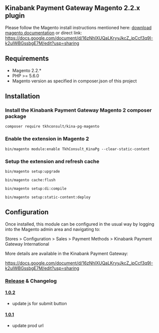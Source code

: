 ## Kinabank Payment Gateway Magento 2.2.x plugin

Please follow the Magento install instructions mentioned here: <a href="https://docs.google.com/document/d/16zNhlXUQaLKryyJkcZ_ipCcf3q9I-k2uIWBGssbgE7M/edit?usp=sharing" target="_new">download magento documentation</a> or direct link: https://docs.google.com/document/d/16zNhlXUQaLKryyJkcZ_ipCcf3q9I-k2uIWBGssbgE7M/edit?usp=sharing

## Requirements

* Magento 2.2.*
* PHP >= 5.6.0
* Magento version as specified in composer.json of this project

## Installation

### Install the Kinabank Payment Gateway Magento 2 composer package

```composer require tkhconsult/kina-pg-magento```

### Enable the extension in Magento 2

```bin/magento module:enable TkhConsult_KinaPg --clear-static-content```

### Setup the extension and refresh cache

```bin/magento setup:upgrade```

```bin/magento cache:flush```

```bin/magento setup:di:compile```

```bin/magento setup:static-content:deploy```


## Configuration

Once installed, this module can be configured in the usual way by logging into the Magento admin area and navigating to:

Stores > Configuration > Sales > Payment Methods > Kinabank Payment Gateway International

More details are available in the Kinabank Payment Gateway:

https://docs.google.com/document/d/16zNhlXUQaLKryyJkcZ_ipCcf3q9I-k2uIWBGssbgE7M/edit?usp=sharing



### [Release](../../releases) & Changelog

#### [1.0.2](../../releases/tag/v1.0.2)
- update js for submit button


#### [1.0.1](../../releases/tag/v1.0.1)
- update prod url